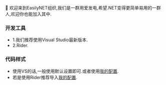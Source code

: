 🎉 欢迎来到EasilyNET组织,我们是一群用爱发电,希望.NET变得更简单易用的一群人,欢迎你也能加入其中.

### 开发工具

 - 1.我们推荐使用Visual Studio最新版本.
 - 2.Rider.
 
 ### 代码样式
 
 - 使用VS的话,一般使用默认设置即可.或者使用[我的配置](../Exported-2023-02-27.vssettings).
 - 若是使用Rider推荐导入[我的配置](../2023-02-27Rider.DotSettings).
 

